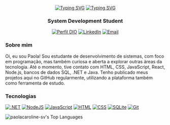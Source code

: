 <div align="center">
  
  [![Typing SVG](https://readme-typing-svg.demolab.com?font=Roboto&size=41&duration=1&pause=1&color=F7F7F7&vCenter=true&repeat=false&width=107&lines=Paola)](https://git.io/typing-svg) [![Typing SVG](https://readme-typing-svg.demolab.com?font=Roboto&size=41&duration=3000&pause=1&color=f1c232&vCenter=true&width=155&lines=Caroline;Oliveira)](https://git.io/typing-svg)</div>
<h3 align="center">System Development Student
  </h3>
<div align="center">
  
[![Perfil DIO](https://img.shields.io/badge/Perfil_DIO-000?style=for-the-badge)](https://dio.me/users/paolacaroline_sv/)
[![LinkedIn](https://img.shields.io/badge/LinkedIn-000?style=for-the-badge)](https://www.linkedin.com/in/paolacaroline-sv/)
[![Email](https://img.shields.io/badge/EMail-f1c232?style=for-the-badge)](mailto:paolacaroline-sv@outlook.com/)
</div>


### Sobre mim

Oi, eu sou Paola! Sou estudante de desenvolvimento de sistemas, com foco em programação, mas também curiosa e aberta a explorar outras áreas da tecnologia. Até o momento, tive contato com HTML, CSS, JavaScript, React, Node.js, bancos de dados SQL, .NET e Java. Tenho publicado meus projetos aqui no GitHub regularmente, utilizando a plataforma também como ferramenta de estudo.

### Tecnologias


[![.NET](https://img.shields.io/badge/.NET-512BD4?logo=dotnet&logoColor=fff)](#)
[![NodeJS](https://img.shields.io/badge/Node.js-6DA55F?logo=node.js&logoColor=white)](#)
[![JavaScript](https://img.shields.io/badge/JavaScript-F7DF1E?logo=javascript&logoColor=000)](#)
[![HTML](https://img.shields.io/badge/HTML-%23E34F26.svg?logo=html5&logoColor=white)](#)
[![CSS](https://img.shields.io/badge/CSS-639?logo=css&logoColor=fff)](#)
[![SQLite](https://img.shields.io/badge/SQLite-%2307405e.svg?logo=sqlite&logoColor=white)](#)
[![Git](https://img.shields.io/badge/Git-F05032?logo=git&logoColor=fff)](#)

![paolacaroline-sv's Top Languages](https://github-readme-stats.vercel.app/api/top-langs/?username=paolacaroline-sv&theme=great-gatsby&show_icons=true&hide_border=true&layout=compact)
